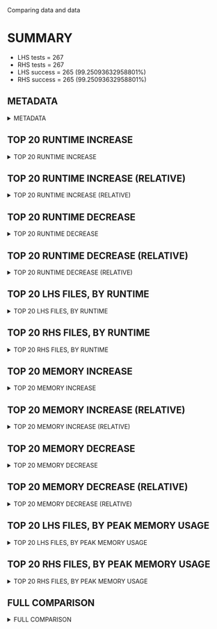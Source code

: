Comparing data and data


# SUMMARY
- LHS tests = 267
- RHS tests = 267
- LHS success = 265  (99.25093632958801%)
- RHS success = 265  (99.25093632958801%)


## METADATA

<details><summary>METADATA</summary>

# LHS
<pre>
Ramon benchmark for Z3
-
Job description: 
Job tag: smt-clausal-lookahead-60-qfufnia-sat
Z3 repo: https://github.com/Z3Prover/z3
Z3 commit: d3bf25ce856f3ea316b69e82dd762f907dbd8e4b
Z3 branch: master
Z3 options: "-T:60 -v:2 -st tactic.default_tactic="(then simplify propagate-values solve-eqs simplify smt)" smt.sls.enable=true smt.sls.parallel=false model_validate=true sls.arith_use_clausal_lookahead=true"
Z3 inputs: inputs/QF_UFNIA_SAT
Z3 commit message: throttle value smt -> sls

</pre>
# RHS
<pre>
Ramon benchmark for Z3
-
Job description: 
Job tag: smt-clausal-lookahead-60-qfufnia-sat
Z3 repo: https://github.com/Z3Prover/z3
Z3 commit: d3bf25ce856f3ea316b69e82dd762f907dbd8e4b
Z3 branch: master
Z3 options: "-T:60 -v:2 -st tactic.default_tactic="(then simplify propagate-values solve-eqs simplify smt)" smt.sls.enable=true smt.sls.parallel=false model_validate=true sls.arith_use_clausal_lookahead=true"
Z3 inputs: inputs/QF_UFNIA_SAT
Z3 commit message: throttle value smt -> sls

</pre>
</details>


## TOP 20 RUNTIME INCREASE

<details><summary>TOP 20 RUNTIME INCREASE</summary>

|FILE                                                                                        |TIME_L     |TIME_R     |DIFF(s)    |DIFF(%)|
|-------------|-------------:|-------------:|--------------:|------------:|
|00002.smt2                                                                                  |   0.018s  |   0.018s  |   0.000s  | 0.0%|
|00003.smt2                                                                                  |   0.015s  |   0.015s  |   0.000s  | 0.0%|
|00005.smt2                                                                                  |   0.017s  |   0.017s  |   0.000s  | 0.0%|
|00018.smt2                                                                                  |   0.048s  |   0.048s  |   0.000s  | 0.0%|
|00020.smt2                                                                                  |   0.023s  |   0.023s  |   0.000s  | 0.0%|
|00035.smt2                                                                                  |   0.035s  |   0.035s  |   0.000s  | 0.0%|
|00085.smt2                                                                                  |   0.033s  |   0.033s  |   0.000s  | 0.0%|
|00102.smt2                                                                                  |   0.028s  |   0.028s  |   0.000s  | 0.0%|
|00104.smt2                                                                                  |   0.026s  |   0.026s  |   0.000s  | 0.0%|
|00105.smt2                                                                                  |   0.027s  |   0.027s  |   0.000s  | 0.0%|
|00149.smt2                                                                                  |   0.025s  |   0.025s  |   0.000s  | 0.0%|
|00194.smt2                                                                                  |   0.022s  |   0.022s  |   0.000s  | 0.0%|
|00235.smt2                                                                                  |   0.035s  |   0.035s  |   0.000s  | 0.0%|
|00243.smt2                                                                                  |   0.031s  |   0.031s  |   0.000s  | 0.0%|
|00247.smt2                                                                                  |   0.028s  |   0.028s  |   0.000s  | 0.0%|
|00249.smt2                                                                                  |   0.033s  |   0.033s  |   0.000s  | 0.0%|
|00251.smt2                                                                                  |   0.018s  |   0.018s  |   0.000s  | 0.0%|
|00294.smt2                                                                                  |   0.028s  |   0.028s  |   0.000s  | 0.0%|
|00304.smt2                                                                                  |   0.031s  |   0.031s  |   0.000s  | 0.0%|
|00314.smt2                                                                                  |   0.030s  |   0.030s  |   0.000s  | 0.0%|
</details>


## TOP 20 RUNTIME INCREASE (RELATIVE)

<details><summary>TOP 20 RUNTIME INCREASE (RELATIVE)</summary>

|FILE                                                                                        |TIME_L     |TIME_R     |DIFF(s)    |DIFF(%)|
|-------------|-------------:|-------------:|--------------:|------------:|
|00002.smt2                                                                                  |   0.018s  |   0.018s  |   0.000s  | 0.0%|
|00003.smt2                                                                                  |   0.015s  |   0.015s  |   0.000s  | 0.0%|
|00005.smt2                                                                                  |   0.017s  |   0.017s  |   0.000s  | 0.0%|
|00018.smt2                                                                                  |   0.048s  |   0.048s  |   0.000s  | 0.0%|
|00020.smt2                                                                                  |   0.023s  |   0.023s  |   0.000s  | 0.0%|
|00035.smt2                                                                                  |   0.035s  |   0.035s  |   0.000s  | 0.0%|
|00085.smt2                                                                                  |   0.033s  |   0.033s  |   0.000s  | 0.0%|
|00102.smt2                                                                                  |   0.028s  |   0.028s  |   0.000s  | 0.0%|
|00104.smt2                                                                                  |   0.026s  |   0.026s  |   0.000s  | 0.0%|
|00105.smt2                                                                                  |   0.027s  |   0.027s  |   0.000s  | 0.0%|
|00149.smt2                                                                                  |   0.025s  |   0.025s  |   0.000s  | 0.0%|
|00194.smt2                                                                                  |   0.022s  |   0.022s  |   0.000s  | 0.0%|
|00235.smt2                                                                                  |   0.035s  |   0.035s  |   0.000s  | 0.0%|
|00243.smt2                                                                                  |   0.031s  |   0.031s  |   0.000s  | 0.0%|
|00247.smt2                                                                                  |   0.028s  |   0.028s  |   0.000s  | 0.0%|
|00249.smt2                                                                                  |   0.033s  |   0.033s  |   0.000s  | 0.0%|
|00251.smt2                                                                                  |   0.018s  |   0.018s  |   0.000s  | 0.0%|
|00294.smt2                                                                                  |   0.028s  |   0.028s  |   0.000s  | 0.0%|
|00304.smt2                                                                                  |   0.031s  |   0.031s  |   0.000s  | 0.0%|
|00314.smt2                                                                                  |   0.030s  |   0.030s  |   0.000s  | 0.0%|
</details>


## TOP 20 RUNTIME DECREASE

<details><summary>TOP 20 RUNTIME DECREASE</summary>

|FILE                                                                                        |TIME_L     |TIME_R     |DIFF(s)    |DIFF(%)|
|-------------|-------------:|-------------:|--------------:|------------:|
|00002.smt2                                                                                  |   0.018s  |   0.018s  |   0.000s  | 0.0%|
|00003.smt2                                                                                  |   0.015s  |   0.015s  |   0.000s  | 0.0%|
|00005.smt2                                                                                  |   0.017s  |   0.017s  |   0.000s  | 0.0%|
|00018.smt2                                                                                  |   0.048s  |   0.048s  |   0.000s  | 0.0%|
|00020.smt2                                                                                  |   0.023s  |   0.023s  |   0.000s  | 0.0%|
|00035.smt2                                                                                  |   0.035s  |   0.035s  |   0.000s  | 0.0%|
|00085.smt2                                                                                  |   0.033s  |   0.033s  |   0.000s  | 0.0%|
|00102.smt2                                                                                  |   0.028s  |   0.028s  |   0.000s  | 0.0%|
|00104.smt2                                                                                  |   0.026s  |   0.026s  |   0.000s  | 0.0%|
|00105.smt2                                                                                  |   0.027s  |   0.027s  |   0.000s  | 0.0%|
|00149.smt2                                                                                  |   0.025s  |   0.025s  |   0.000s  | 0.0%|
|00194.smt2                                                                                  |   0.022s  |   0.022s  |   0.000s  | 0.0%|
|00235.smt2                                                                                  |   0.035s  |   0.035s  |   0.000s  | 0.0%|
|00243.smt2                                                                                  |   0.031s  |   0.031s  |   0.000s  | 0.0%|
|00247.smt2                                                                                  |   0.028s  |   0.028s  |   0.000s  | 0.0%|
|00249.smt2                                                                                  |   0.033s  |   0.033s  |   0.000s  | 0.0%|
|00251.smt2                                                                                  |   0.018s  |   0.018s  |   0.000s  | 0.0%|
|00294.smt2                                                                                  |   0.028s  |   0.028s  |   0.000s  | 0.0%|
|00304.smt2                                                                                  |   0.031s  |   0.031s  |   0.000s  | 0.0%|
|00314.smt2                                                                                  |   0.030s  |   0.030s  |   0.000s  | 0.0%|
</details>


## TOP 20 RUNTIME DECREASE (RELATIVE)

<details><summary>TOP 20 RUNTIME DECREASE (RELATIVE)</summary>

|FILE                                                                                        |TIME_L     |TIME_R     |DIFF(s)    |DIFF(%)|
|-------------|-------------:|-------------:|--------------:|------------:|
|00002.smt2                                                                                  |   0.018s  |   0.018s  |   0.000s  | 0.0%|
|00003.smt2                                                                                  |   0.015s  |   0.015s  |   0.000s  | 0.0%|
|00005.smt2                                                                                  |   0.017s  |   0.017s  |   0.000s  | 0.0%|
|00018.smt2                                                                                  |   0.048s  |   0.048s  |   0.000s  | 0.0%|
|00020.smt2                                                                                  |   0.023s  |   0.023s  |   0.000s  | 0.0%|
|00035.smt2                                                                                  |   0.035s  |   0.035s  |   0.000s  | 0.0%|
|00085.smt2                                                                                  |   0.033s  |   0.033s  |   0.000s  | 0.0%|
|00102.smt2                                                                                  |   0.028s  |   0.028s  |   0.000s  | 0.0%|
|00104.smt2                                                                                  |   0.026s  |   0.026s  |   0.000s  | 0.0%|
|00105.smt2                                                                                  |   0.027s  |   0.027s  |   0.000s  | 0.0%|
|00149.smt2                                                                                  |   0.025s  |   0.025s  |   0.000s  | 0.0%|
|00194.smt2                                                                                  |   0.022s  |   0.022s  |   0.000s  | 0.0%|
|00235.smt2                                                                                  |   0.035s  |   0.035s  |   0.000s  | 0.0%|
|00243.smt2                                                                                  |   0.031s  |   0.031s  |   0.000s  | 0.0%|
|00247.smt2                                                                                  |   0.028s  |   0.028s  |   0.000s  | 0.0%|
|00249.smt2                                                                                  |   0.033s  |   0.033s  |   0.000s  | 0.0%|
|00251.smt2                                                                                  |   0.018s  |   0.018s  |   0.000s  | 0.0%|
|00294.smt2                                                                                  |   0.028s  |   0.028s  |   0.000s  | 0.0%|
|00304.smt2                                                                                  |   0.031s  |   0.031s  |   0.000s  | 0.0%|
|00314.smt2                                                                                  |   0.030s  |   0.030s  |   0.000s  | 0.0%|
</details>


## TOP 20 LHS FILES, BY RUNTIME

<details><summary>TOP 20 LHS FILES, BY RUNTIME</summary>

|FILE                                                                                       |TIME     |MEM        |
|------------|----------:|---------:|
|qf_Select_740_values_0.smt2                                                                |   0.394s |54.044MiB|
|int_check_bvsge_bvurem1_rtl.smt2                                                           |   0.312s |53.836MiB|
|qf_Select_741_values_0.smt2                                                                |   0.299s |54.084MiB|
|int_check_bvslt_bvashr1_ltr_inv_g.smt2                                                     |   0.258s |53.844MiB|
|int_check_bvsle_bvashr1_ltr_inv_g.smt2                                                     |   0.255s |53.668MiB|
|int_check_bvsge_bvlshr1_rtl.smt2                                                           |   0.217s |53.812MiB|
|qf_Select_746_values_0.smt2                                                                |   0.204s |54.008MiB|
|int_check_ne_bvudiv0_ltr_inv_g.smt2                                                        |   0.204s |53.688MiB|
|int_check_bvule_bvashr0_ltr_inv_g.smt2                                                     |   0.194s |54.0MiB|
|int_check_bvugt_bvshl0_rtl.smt2                                                            |   0.177s |54.044MiB|
|int_check_bvult_bvashr1_ltr_inv_g.smt2                                                     |   0.155s |53.78MiB|
|int_check_bvsle_bvudiv0_ltr_inv_g.smt2                                                     |   0.153s |53.784MiB|
|qf_muldivrem_876_values_0.smt2                                                             |   0.136s |53.624MiB|
|int_check_bvult_bvashr0_ltr_inv_g.smt2                                                     |   0.129s |53.56MiB|
|int_check_bvslt_bvlshr1_ltr_inv_g.smt2                                                     |   0.127s |53.948MiB|
|int_check_bvsgt_bvudiv1_rtl.smt2                                                           |   0.125s |53.784MiB|
|int_check_bvsge_bvashr1_ltr_inv_g.smt2                                                     |   0.118s |53.712MiB|
|int_check_bvsgt_bvashr0_ltr_inv_g.smt2                                                     |   0.117s |54.068MiB|
|int_check_bvslt_bvshl0_rtl.smt2                                                            |   0.105s |53.8MiB|
|int_check_bvsle_bvlshr0_rtl.smt2                                                           |   0.102s |53.572MiB|
</details>


## TOP 20 RHS FILES, BY RUNTIME

<details><summary>TOP 20 RHS FILES, BY RUNTIME</summary>

|FILE                                                                                       |TIME     |MEM        |
|------------|----------:|---------:|
|qf_Select_740_values_0.smt2                                                                |   0.394s |54.044MiB|
|int_check_bvsge_bvurem1_rtl.smt2                                                           |   0.312s |53.836MiB|
|qf_Select_741_values_0.smt2                                                                |   0.299s |54.084MiB|
|int_check_bvslt_bvashr1_ltr_inv_g.smt2                                                     |   0.258s |53.844MiB|
|int_check_bvsle_bvashr1_ltr_inv_g.smt2                                                     |   0.255s |53.668MiB|
|int_check_bvsge_bvlshr1_rtl.smt2                                                           |   0.217s |53.812MiB|
|qf_Select_746_values_0.smt2                                                                |   0.204s |54.008MiB|
|int_check_ne_bvudiv0_ltr_inv_g.smt2                                                        |   0.204s |53.688MiB|
|int_check_bvule_bvashr0_ltr_inv_g.smt2                                                     |   0.194s |54.0MiB|
|int_check_bvugt_bvshl0_rtl.smt2                                                            |   0.177s |54.044MiB|
|int_check_bvult_bvashr1_ltr_inv_g.smt2                                                     |   0.155s |53.78MiB|
|int_check_bvsle_bvudiv0_ltr_inv_g.smt2                                                     |   0.153s |53.784MiB|
|qf_muldivrem_876_values_0.smt2                                                             |   0.136s |53.624MiB|
|int_check_bvult_bvashr0_ltr_inv_g.smt2                                                     |   0.129s |53.56MiB|
|int_check_bvslt_bvlshr1_ltr_inv_g.smt2                                                     |   0.127s |53.948MiB|
|int_check_bvsgt_bvudiv1_rtl.smt2                                                           |   0.125s |53.784MiB|
|int_check_bvsge_bvashr1_ltr_inv_g.smt2                                                     |   0.118s |53.712MiB|
|int_check_bvsgt_bvashr0_ltr_inv_g.smt2                                                     |   0.117s |54.068MiB|
|int_check_bvslt_bvshl0_rtl.smt2                                                            |   0.105s |53.8MiB|
|int_check_bvsle_bvlshr0_rtl.smt2                                                           |   0.102s |53.572MiB|
</details>


## TOP 20 MEMORY INCREASE

<details><summary>TOP 20 MEMORY INCREASE</summary>

|FILE                                                                                        |MEM_L         |MEM_R         |DIFF            |DIFF(%)|
|-------------|-------------:|-------------:|--------------:|------------:|
|00002.smt2                                                                                  |52.552MiB|52.552MiB|0B| 0.0%|
|00003.smt2                                                                                  |52.352MiB|52.352MiB|0B| 0.0%|
|00005.smt2                                                                                  |52.412MiB|52.412MiB|0B| 0.0%|
|00018.smt2                                                                                  |54.24MiB|54.24MiB|0B| 0.0%|
|00020.smt2                                                                                  |52.436MiB|52.436MiB|0B| 0.0%|
|00035.smt2                                                                                  |52.516MiB|52.516MiB|0B| 0.0%|
|00085.smt2                                                                                  |52.42MiB|52.42MiB|0B| 0.0%|
|00102.smt2                                                                                  |52.488MiB|52.488MiB|0B| 0.0%|
|00104.smt2                                                                                  |52.792MiB|52.792MiB|0B| 0.0%|
|00105.smt2                                                                                  |52.684MiB|52.684MiB|0B| 0.0%|
|00149.smt2                                                                                  |52.44MiB|52.44MiB|0B| 0.0%|
|00194.smt2                                                                                  |52.56MiB|52.56MiB|0B| 0.0%|
|00235.smt2                                                                                  |52.436MiB|52.436MiB|0B| 0.0%|
|00243.smt2                                                                                  |52.42MiB|52.42MiB|0B| 0.0%|
|00247.smt2                                                                                  |52.304MiB|52.304MiB|0B| 0.0%|
|00249.smt2                                                                                  |52.56MiB|52.56MiB|0B| 0.0%|
|00251.smt2                                                                                  |52.364MiB|52.364MiB|0B| 0.0%|
|00294.smt2                                                                                  |52.46MiB|52.46MiB|0B| 0.0%|
|00304.smt2                                                                                  |54.796MiB|54.796MiB|0B| 0.0%|
|00314.smt2                                                                                  |53.612MiB|53.612MiB|0B| 0.0%|
</details>


## TOP 20 MEMORY INCREASE (RELATIVE)

<details><summary>TOP 20 MEMORY INCREASE (RELATIVE)</summary>

|FILE                                                                                        |MEM_L         |MEM_R         |DIFF            |DIFF(%)|
|-------------|-------------:|-------------:|--------------:|------------:|
|00002.smt2                                                                                  |52.552MiB|52.552MiB|0B| 0.0%|
|00003.smt2                                                                                  |52.352MiB|52.352MiB|0B| 0.0%|
|00005.smt2                                                                                  |52.412MiB|52.412MiB|0B| 0.0%|
|00018.smt2                                                                                  |54.24MiB|54.24MiB|0B| 0.0%|
|00020.smt2                                                                                  |52.436MiB|52.436MiB|0B| 0.0%|
|00035.smt2                                                                                  |52.516MiB|52.516MiB|0B| 0.0%|
|00085.smt2                                                                                  |52.42MiB|52.42MiB|0B| 0.0%|
|00102.smt2                                                                                  |52.488MiB|52.488MiB|0B| 0.0%|
|00104.smt2                                                                                  |52.792MiB|52.792MiB|0B| 0.0%|
|00105.smt2                                                                                  |52.684MiB|52.684MiB|0B| 0.0%|
|00149.smt2                                                                                  |52.44MiB|52.44MiB|0B| 0.0%|
|00194.smt2                                                                                  |52.56MiB|52.56MiB|0B| 0.0%|
|00235.smt2                                                                                  |52.436MiB|52.436MiB|0B| 0.0%|
|00243.smt2                                                                                  |52.42MiB|52.42MiB|0B| 0.0%|
|00247.smt2                                                                                  |52.304MiB|52.304MiB|0B| 0.0%|
|00249.smt2                                                                                  |52.56MiB|52.56MiB|0B| 0.0%|
|00251.smt2                                                                                  |52.364MiB|52.364MiB|0B| 0.0%|
|00294.smt2                                                                                  |52.46MiB|52.46MiB|0B| 0.0%|
|00304.smt2                                                                                  |54.796MiB|54.796MiB|0B| 0.0%|
|00314.smt2                                                                                  |53.612MiB|53.612MiB|0B| 0.0%|
</details>


## TOP 20 MEMORY DECREASE

<details><summary>TOP 20 MEMORY DECREASE</summary>

|FILE                                                                                        |MEM_L         |MEM_R         |DIFF            |DIFF(%)|
|-------------|-------------:|-------------:|--------------:|------------:|
|00002.smt2                                                                                  |52.552MiB|52.552MiB|0B| 0.0%|
|00003.smt2                                                                                  |52.352MiB|52.352MiB|0B| 0.0%|
|00005.smt2                                                                                  |52.412MiB|52.412MiB|0B| 0.0%|
|00018.smt2                                                                                  |54.24MiB|54.24MiB|0B| 0.0%|
|00020.smt2                                                                                  |52.436MiB|52.436MiB|0B| 0.0%|
|00035.smt2                                                                                  |52.516MiB|52.516MiB|0B| 0.0%|
|00085.smt2                                                                                  |52.42MiB|52.42MiB|0B| 0.0%|
|00102.smt2                                                                                  |52.488MiB|52.488MiB|0B| 0.0%|
|00104.smt2                                                                                  |52.792MiB|52.792MiB|0B| 0.0%|
|00105.smt2                                                                                  |52.684MiB|52.684MiB|0B| 0.0%|
|00149.smt2                                                                                  |52.44MiB|52.44MiB|0B| 0.0%|
|00194.smt2                                                                                  |52.56MiB|52.56MiB|0B| 0.0%|
|00235.smt2                                                                                  |52.436MiB|52.436MiB|0B| 0.0%|
|00243.smt2                                                                                  |52.42MiB|52.42MiB|0B| 0.0%|
|00247.smt2                                                                                  |52.304MiB|52.304MiB|0B| 0.0%|
|00249.smt2                                                                                  |52.56MiB|52.56MiB|0B| 0.0%|
|00251.smt2                                                                                  |52.364MiB|52.364MiB|0B| 0.0%|
|00294.smt2                                                                                  |52.46MiB|52.46MiB|0B| 0.0%|
|00304.smt2                                                                                  |54.796MiB|54.796MiB|0B| 0.0%|
|00314.smt2                                                                                  |53.612MiB|53.612MiB|0B| 0.0%|
</details>


## TOP 20 MEMORY DECREASE (RELATIVE)

<details><summary>TOP 20 MEMORY DECREASE (RELATIVE)</summary>

|FILE                                                                                        |MEM_L         |MEM_R         |DIFF            |DIFF(%)|
|-------------|-------------:|-------------:|--------------:|------------:|
|00002.smt2                                                                                  |52.552MiB|52.552MiB|0B| 0.0%|
|00003.smt2                                                                                  |52.352MiB|52.352MiB|0B| 0.0%|
|00005.smt2                                                                                  |52.412MiB|52.412MiB|0B| 0.0%|
|00018.smt2                                                                                  |54.24MiB|54.24MiB|0B| 0.0%|
|00020.smt2                                                                                  |52.436MiB|52.436MiB|0B| 0.0%|
|00035.smt2                                                                                  |52.516MiB|52.516MiB|0B| 0.0%|
|00085.smt2                                                                                  |52.42MiB|52.42MiB|0B| 0.0%|
|00102.smt2                                                                                  |52.488MiB|52.488MiB|0B| 0.0%|
|00104.smt2                                                                                  |52.792MiB|52.792MiB|0B| 0.0%|
|00105.smt2                                                                                  |52.684MiB|52.684MiB|0B| 0.0%|
|00149.smt2                                                                                  |52.44MiB|52.44MiB|0B| 0.0%|
|00194.smt2                                                                                  |52.56MiB|52.56MiB|0B| 0.0%|
|00235.smt2                                                                                  |52.436MiB|52.436MiB|0B| 0.0%|
|00243.smt2                                                                                  |52.42MiB|52.42MiB|0B| 0.0%|
|00247.smt2                                                                                  |52.304MiB|52.304MiB|0B| 0.0%|
|00249.smt2                                                                                  |52.56MiB|52.56MiB|0B| 0.0%|
|00251.smt2                                                                                  |52.364MiB|52.364MiB|0B| 0.0%|
|00294.smt2                                                                                  |52.46MiB|52.46MiB|0B| 0.0%|
|00304.smt2                                                                                  |54.796MiB|54.796MiB|0B| 0.0%|
|00314.smt2                                                                                  |53.612MiB|53.612MiB|0B| 0.0%|
</details>


## TOP 20 LHS FILES, BY PEAK MEMORY USAGE

<details><summary>TOP 20 LHS FILES, BY PEAK MEMORY USAGE</summary>

|FILE                                                                                       |TIME     |MEM        |
|------------|----------:|---------:|
|00793.smt2                                                                                 |   0.091s |58.344MiB|
|00379.smt2                                                                                 |   0.084s |55.04MiB|
|00304.smt2                                                                                 |   0.031s |54.796MiB|
|00018.smt2                                                                                 |   0.048s |54.24MiB|
|qf_Select_741_values_0.smt2                                                                |   0.299s |54.084MiB|
|int_check_bvsgt_bvashr0_ltr_inv_g.smt2                                                     |   0.117s |54.068MiB|
|qf_Select_740_values_0.smt2                                                                |   0.394s |54.044MiB|
|int_check_bvugt_bvshl0_rtl.smt2                                                            |   0.177s |54.044MiB|
|int_check_bvslt_bvmul_rtl.smt2                                                             |   0.086s |54.024MiB|
|qf_Select_746_values_0.smt2                                                                |   0.204s |54.008MiB|
|int_check_bvule_bvashr0_ltr_inv_g.smt2                                                     |   0.194s |54.0MiB|
|int_check_bvslt_bvlshr1_ltr_inv_g.smt2                                                     |   0.127s |53.948MiB|
|int_check_bvsgt_bvurem1_ltr_inv_g.smt2                                                     |   0.061s |53.908MiB|
|int_check_bvslt_bvashr1_ltr_inv_g.smt2                                                     |   0.258s |53.844MiB|
|int_check_bvsge_bvurem1_rtl.smt2                                                           |   0.312s |53.836MiB|
|int_check_bvsge_bvashr0_ltr_inv_g.smt2                                                     |   0.095s |53.828MiB|
|int_check_bvsge_bvlshr1_rtl.smt2                                                           |   0.217s |53.812MiB|
|int_check_bvslt_bvshl0_rtl.smt2                                                            |   0.105s |53.8MiB|
|int_check_bvsle_bvudiv0_ltr_inv_g.smt2                                                     |   0.153s |53.784MiB|
|int_check_bvsgt_bvudiv1_rtl.smt2                                                           |   0.125s |53.784MiB|
</details>


## TOP 20 RHS FILES, BY PEAK MEMORY USAGE

<details><summary>TOP 20 RHS FILES, BY PEAK MEMORY USAGE</summary>

|FILE                                                                                       |TIME     |MEM        |
|------------|----------:|---------:|
|00793.smt2                                                                                 |   0.091s |58.344MiB|
|00379.smt2                                                                                 |   0.084s |55.04MiB|
|00304.smt2                                                                                 |   0.031s |54.796MiB|
|00018.smt2                                                                                 |   0.048s |54.24MiB|
|qf_Select_741_values_0.smt2                                                                |   0.299s |54.084MiB|
|int_check_bvsgt_bvashr0_ltr_inv_g.smt2                                                     |   0.117s |54.068MiB|
|qf_Select_740_values_0.smt2                                                                |   0.394s |54.044MiB|
|int_check_bvugt_bvshl0_rtl.smt2                                                            |   0.177s |54.044MiB|
|int_check_bvslt_bvmul_rtl.smt2                                                             |   0.086s |54.024MiB|
|qf_Select_746_values_0.smt2                                                                |   0.204s |54.008MiB|
|int_check_bvule_bvashr0_ltr_inv_g.smt2                                                     |   0.194s |54.0MiB|
|int_check_bvslt_bvlshr1_ltr_inv_g.smt2                                                     |   0.127s |53.948MiB|
|int_check_bvsgt_bvurem1_ltr_inv_g.smt2                                                     |   0.061s |53.908MiB|
|int_check_bvslt_bvashr1_ltr_inv_g.smt2                                                     |   0.258s |53.844MiB|
|int_check_bvsge_bvurem1_rtl.smt2                                                           |   0.312s |53.836MiB|
|int_check_bvsge_bvashr0_ltr_inv_g.smt2                                                     |   0.095s |53.828MiB|
|int_check_bvsge_bvlshr1_rtl.smt2                                                           |   0.217s |53.812MiB|
|int_check_bvslt_bvshl0_rtl.smt2                                                            |   0.105s |53.8MiB|
|int_check_bvsle_bvudiv0_ltr_inv_g.smt2                                                     |   0.153s |53.784MiB|
|int_check_bvsgt_bvudiv1_rtl.smt2                                                           |   0.125s |53.784MiB|
</details>


## FULL COMPARISON

<details><summary>FULL COMPARISON</summary>

|FILE                                                                                        |TIME_L     |TIME_R     |DIFF(s)    |DIFF(%)|
|-------------|-------------:|-------------:|--------------:|------------:|
|00002.smt2                                                                                  |   0.018s  |   0.018s  |   0.000s  | 0.0%|
|00003.smt2                                                                                  |   0.015s  |   0.015s  |   0.000s  | 0.0%|
|00005.smt2                                                                                  |   0.017s  |   0.017s  |   0.000s  | 0.0%|
|00018.smt2                                                                                  |   0.048s  |   0.048s  |   0.000s  | 0.0%|
|00020.smt2                                                                                  |   0.023s  |   0.023s  |   0.000s  | 0.0%|
|00035.smt2                                                                                  |   0.035s  |   0.035s  |   0.000s  | 0.0%|
|00085.smt2                                                                                  |   0.033s  |   0.033s  |   0.000s  | 0.0%|
|00102.smt2                                                                                  |   0.028s  |   0.028s  |   0.000s  | 0.0%|
|00104.smt2                                                                                  |   0.026s  |   0.026s  |   0.000s  | 0.0%|
|00105.smt2                                                                                  |   0.027s  |   0.027s  |   0.000s  | 0.0%|
|00149.smt2                                                                                  |   0.025s  |   0.025s  |   0.000s  | 0.0%|
|00194.smt2                                                                                  |   0.022s  |   0.022s  |   0.000s  | 0.0%|
|00235.smt2                                                                                  |   0.035s  |   0.035s  |   0.000s  | 0.0%|
|00243.smt2                                                                                  |   0.031s  |   0.031s  |   0.000s  | 0.0%|
|00247.smt2                                                                                  |   0.028s  |   0.028s  |   0.000s  | 0.0%|
|00249.smt2                                                                                  |   0.033s  |   0.033s  |   0.000s  | 0.0%|
|00251.smt2                                                                                  |   0.018s  |   0.018s  |   0.000s  | 0.0%|
|00294.smt2                                                                                  |   0.028s  |   0.028s  |   0.000s  | 0.0%|
|00304.smt2                                                                                  |   0.031s  |   0.031s  |   0.000s  | 0.0%|
|00314.smt2                                                                                  |   0.030s  |   0.030s  |   0.000s  | 0.0%|
|00324.smt2                                                                                  |   0.029s  |   0.029s  |   0.000s  | 0.0%|
|00402.smt2                                                                                  |   0.029s  |   0.029s  |   0.000s  | 0.0%|
|00413.smt2                                                                                  |   0.029s  |   0.029s  |   0.000s  | 0.0%|
|00415.smt2                                                                                  |   0.030s  |   0.030s  |   0.000s  | 0.0%|
|00428.smt2                                                                                  |   0.028s  |   0.028s  |   0.000s  | 0.0%|
|00793.smt2                                                                                  |   0.091s  |   0.091s  |   0.000s  | 0.0%|
|00967.smt2                                                                                  |   0.025s  |   0.025s  |   0.000s  | 0.0%|
|01052.smt2                                                                                  |   0.029s  |   0.029s  |   0.000s  | 0.0%|
|int_check_bvsge_bvadd_ltr_inv_r.smt2                                                        |   0.065s  |   0.065s  |   0.000s  | 0.0%|
|int_check_bvsge_bvand_ltr_inv_g.smt2                                                        |   0.031s  |   0.031s  |   0.000s  | 0.0%|
|int_check_bvsge_bvand_rtl.smt2                                                              |   0.035s  |   0.035s  |   0.000s  | 0.0%|
|int_check_bvsge_bvashr0_ltr_inv_g.smt2                                                      |   0.095s  |   0.095s  |   0.000s  | 0.0%|
|int_check_bvsge_bvashr0_rtl.smt2                                                            |   0.035s  |   0.035s  |   0.000s  | 0.0%|
|int_check_bvsge_bvashr1_ltr_inv_g.smt2                                                      |   0.118s  |   0.118s  |   0.000s  | 0.0%|
|int_check_bvsge_bvlshr0_ltr_inv_r.smt2                                                      |   0.055s  |   0.055s  |   0.000s  | 0.0%|
|int_check_bvsge_bvlshr1_rtl.smt2                                                            |   0.217s  |   0.217s  |   0.000s  | 0.0%|
|int_check_bvsge_bvmul_rtl.smt2                                                              |   0.021s  |   0.021s  |   0.000s  | 0.0%|
|int_check_bvsge_bvnot_ltr_inv_g.smt2                                                        |   0.027s  |   0.027s  |   0.000s  | 0.0%|
|int_check_bvsge_bvor_ltr_inv_g.smt2                                                         |   0.026s  |   0.026s  |   0.000s  | 0.0%|
|int_check_bvsge_bvor_rtl.smt2                                                               |   0.032s  |   0.032s  |   0.000s  | 0.0%|
|int_check_bvsge_bvshl0_rtl.smt2                                                             |   0.032s  |   0.032s  |   0.000s  | 0.0%|
|int_check_bvsge_bvudiv0_rtl.smt2                                                            |   0.061s  |   0.061s  |   0.000s  | 0.0%|
|int_check_bvsge_bvurem0_ltr_inv_g.smt2                                                      |   0.086s  |   0.086s  |   0.000s  | 0.0%|
|int_check_bvsge_bvurem0_rtl.smt2                                                            |   0.074s  |   0.074s  |   0.000s  | 0.0%|
|int_check_bvsge_bvurem1_rtl.smt2                                                            |   0.312s  |   0.312s  |   0.000s  | 0.0%|
|int_check_bvsgt_bvadd_ltr_inv_g.smt2                                                        |   0.026s  |   0.026s  |   0.000s  | 0.0%|
|int_check_bvsgt_bvadd_ltr_inv_r.smt2                                                        |   0.024s  |   0.024s  |   0.000s  | 0.0%|
|int_check_bvsgt_bvand_ltr_inv_g.smt2                                                        |   0.037s  |   0.037s  |   0.000s  | 0.0%|
|int_check_bvsgt_bvand_rtl.smt2                                                              |   0.022s  |   0.022s  |   0.000s  | 0.0%|
|int_check_bvsgt_bvashr0_ltr_inv_g.smt2                                                      |   0.117s  |   0.117s  |   0.000s  | 0.0%|
|int_check_bvsgt_bvashr1_rtl.smt2                                                            |   0.031s  |   0.031s  |   0.000s  | 0.0%|
|int_check_bvsgt_bvlshr0_ltr_inv_r.smt2                                                      |   0.037s  |   0.037s  |   0.000s  | 0.0%|
|int_check_bvsgt_bvmul_rtl.smt2                                                              |   0.031s  |   0.031s  |   0.000s  | 0.0%|
|int_check_bvsgt_bvneg_ltr_inv_g.smt2                                                        |   0.022s  |   0.022s  |   0.000s  | 0.0%|
|int_check_bvsgt_bvneg_rtl.smt2                                                              |   0.019s  |   0.019s  |   0.000s  | 0.0%|
|int_check_bvsgt_bvnot_ltr_inv_g.smt2                                                        |   0.032s  |   0.032s  |   0.000s  | 0.0%|
|int_check_bvsgt_bvnot_rtl.smt2                                                              |   0.028s  |   0.028s  |   0.000s  | 0.0%|
|int_check_bvsgt_bvor_ltr_inv_g.smt2                                                         |   0.029s  |   0.029s  |   0.000s  | 0.0%|
|int_check_bvsgt_bvor_rtl.smt2                                                               |   0.031s  |   0.031s  |   0.000s  | 0.0%|
|int_check_bvsgt_bvudiv0_rtl.smt2                                                            |   0.039s  |   0.039s  |   0.000s  | 0.0%|
|int_check_bvsgt_bvudiv1_rtl.smt2                                                            |   0.125s  |   0.125s  |   0.000s  | 0.0%|
|int_check_bvsgt_bvurem0_ltr_inv_g.smt2                                                      |   0.033s  |   0.033s  |   0.000s  | 0.0%|
|int_check_bvsgt_bvurem1_ltr_inv_g.smt2                                                      |   0.061s  |   0.061s  |   0.000s  | 0.0%|
|int_check_bvsle_bvadd_ltr_inv_r.smt2                                                        |   0.028s  |   0.028s  |   0.000s  | 0.0%|
|int_check_bvsle_bvand_ltr_inv_g.smt2                                                        |   0.021s  |   0.021s  |   0.000s  | 0.0%|
|int_check_bvsle_bvand_rtl.smt2                                                              |   0.029s  |   0.029s  |   0.000s  | 0.0%|
|int_check_bvsle_bvashr1_ltr_inv_g.smt2                                                      |   0.255s  |   0.255s  |   0.000s  | 0.0%|
|int_check_bvsle_bvlshr0_rtl.smt2                                                            |   0.102s  |   0.102s  |   0.000s  | 0.0%|
|int_check_bvsle_bvlshr1_ltr_inv_g.smt2                                                      |   0.057s  |   0.057s  |   0.000s  | 0.0%|
|int_check_bvsle_bvlshr1_rtl.smt2                                                            |   0.070s  |   0.070s  |   0.000s  | 0.0%|
|int_check_bvsle_bvneg_ltr_inv_g.smt2                                                        |   0.037s  |   0.037s  |   0.000s  | 0.0%|
|int_check_bvsle_bvnot_ltr_inv_g.smt2                                                        |   0.028s  |   0.028s  |   0.000s  | 0.0%|
|int_check_bvsle_bvor_ltr_inv_g.smt2                                                         |   0.029s  |   0.029s  |   0.000s  | 0.0%|
|int_check_bvsle_bvor_rtl.smt2                                                               |   0.028s  |   0.028s  |   0.000s  | 0.0%|
|int_check_bvsle_bvshl0_rtl.smt2                                                             |   0.033s  |   0.033s  |   0.000s  | 0.0%|
|int_check_bvsle_bvshl1_rtl.smt2                                                             |   0.030s  |   0.030s  |   0.000s  | 0.0%|
|int_check_bvsle_bvudiv0_ltr_inv_g.smt2                                                      |   0.153s  |   0.153s  |   0.000s  | 0.0%|
|int_check_bvsle_bvudiv1_rtl.smt2                                                            |   0.046s  |   0.046s  |   0.000s  | 0.0%|
|int_check_bvsle_bvurem0_ltr_inv_g.smt2                                                      |   0.028s  |   0.028s  |   0.000s  | 0.0%|
|int_check_bvsle_bvurem0_rtl.smt2                                                            |   0.024s  |   0.024s  |   0.000s  | 0.0%|
|int_check_bvsle_bvurem1_ltr_inv_r.smt2                                                      |   0.062s  |   0.062s  |   0.000s  | 0.0%|
|int_check_bvsle_bvurem1_rtl.smt2                                                            |   0.050s  |   0.050s  |   0.000s  | 0.0%|
|int_check_bvslt_bvadd_ltr_inv_g.smt2                                                        |   0.060s  |   0.060s  |   0.000s  | 0.0%|
|int_check_bvslt_bvadd_ltr_inv_r.smt2                                                        |   0.032s  |   0.032s  |   0.000s  | 0.0%|
|int_check_bvslt_bvadd_rtl.smt2                                                              |   0.024s  |   0.024s  |   0.000s  | 0.0%|
|int_check_bvslt_bvand_ltr_inv_g.smt2                                                        |   0.063s  |   0.063s  |   0.000s  | 0.0%|
|int_check_bvslt_bvand_rtl.smt2                                                              |   0.031s  |   0.031s  |   0.000s  | 0.0%|
|int_check_bvslt_bvashr1_ltr_inv_g.smt2                                                      |   0.258s  |   0.258s  |   0.000s  | 0.0%|
|int_check_bvslt_bvlshr1_ltr_inv_g.smt2                                                      |   0.127s  |   0.127s  |   0.000s  | 0.0%|
|int_check_bvslt_bvlshr1_rtl.smt2                                                            |   0.074s  |   0.074s  |   0.000s  | 0.0%|
|int_check_bvslt_bvmul_rtl.smt2                                                              |   0.086s  |   0.086s  |   0.000s  | 0.0%|
|int_check_bvslt_bvneg_ltr_inv_g.smt2                                                        |   0.036s  |   0.036s  |   0.000s  | 0.0%|
|int_check_bvslt_bvneg_rtl.smt2                                                              |   0.039s  |   0.039s  |   0.000s  | 0.0%|
|int_check_bvslt_bvnot_ltr_inv_g.smt2                                                        |   0.029s  |   0.029s  |   0.000s  | 0.0%|
|int_check_bvslt_bvnot_rtl.smt2                                                              |   0.024s  |   0.024s  |   0.000s  | 0.0%|
|int_check_bvslt_bvor_ltr_inv_g.smt2                                                         |   0.026s  |   0.026s  |   0.000s  | 0.0%|
|int_check_bvslt_bvor_rtl.smt2                                                               |   0.025s  |   0.025s  |   0.000s  | 0.0%|
|int_check_bvslt_bvshl0_rtl.smt2                                                             |   0.105s  |   0.105s  |   0.000s  | 0.0%|
|int_check_bvslt_bvshl1_rtl.smt2                                                             |   0.037s  |   0.037s  |   0.000s  | 0.0%|
|int_check_bvslt_bvudiv0_rtl.smt2                                                            |   0.023s  |   0.023s  |   0.000s  | 0.0%|
|int_check_bvslt_bvudiv1_rtl.smt2                                                            |   0.027s  |   0.027s  |   0.000s  | 0.0%|
|int_check_bvslt_bvurem0_ltr_inv_r.smt2                                                      |   0.057s  |   0.057s  |   0.000s  | 0.0%|
|int_check_bvslt_bvurem0_rtl.smt2                                                            |   0.037s  |   0.037s  |   0.000s  | 0.0%|
|int_check_bvslt_bvurem1_ltr_inv_g.smt2                                                      |   0.046s  |   0.046s  |   0.000s  | 0.0%|
|int_check_bvslt_bvurem1_rtl.smt2                                                            |   0.050s  |   0.050s  |   0.000s  | 0.0%|
|int_check_bvuge_bvand_ltr_inv_g.smt2                                                        |   0.025s  |   0.025s  |   0.000s  | 0.0%|
|int_check_bvuge_bvand_rtl.smt2                                                              |   0.027s  |   0.027s  |   0.000s  | 0.0%|
|int_check_bvuge_bvashr0_ltr_inv_g.smt2                                                      |   0.057s  |   0.057s  |   0.000s  | 0.0%|
|int_check_bvuge_bvlshr0_ltr_inv_g.smt2                                                      |   0.033s  |   0.033s  |   0.000s  | 0.0%|
|int_check_bvuge_bvlshr0_rtl.smt2                                                            |   0.100s  |   0.100s  |   0.000s  | 0.0%|
|int_check_bvuge_bvlshr1_rtl.smt2                                                            |   0.085s  |   0.085s  |   0.000s  | 0.0%|
|int_check_bvuge_bvmul_rtl.smt2                                                              |   0.024s  |   0.024s  |   0.000s  | 0.0%|
|int_check_bvuge_bvor_ltr_inv_g.smt2                                                         |   0.026s  |   0.026s  |   0.000s  | 0.0%|
|int_check_bvuge_bvudiv0_rtl.smt2                                                            |   0.051s  |   0.051s  |   0.000s  | 0.0%|
|int_check_bvuge_bvurem1_ltr_inv_g.smt2                                                      |   0.029s  |   0.029s  |   0.000s  | 0.0%|
|int_check_bvuge_bvurem1_rtl.smt2                                                            |   0.031s  |   0.031s  |   0.000s  | 0.0%|
|int_check_bvugt_bvand_ltr_inv_g.smt2                                                        |   0.025s  |   0.025s  |   0.000s  | 0.0%|
|int_check_bvugt_bvand_rtl.smt2                                                              |   0.032s  |   0.032s  |   0.000s  | 0.0%|
|int_check_bvugt_bvlshr0_rtl.smt2                                                            |   0.026s  |   0.026s  |   0.000s  | 0.0%|
|int_check_bvugt_bvlshr1_rtl.smt2                                                            |   0.044s  |   0.044s  |   0.000s  | 0.0%|
|int_check_bvugt_bvmul_rtl.smt2                                                              |   0.032s  |   0.032s  |   0.000s  | 0.0%|
|int_check_bvugt_bvor_ltr_inv_g.smt2                                                         |   0.027s  |   0.027s  |   0.000s  | 0.0%|
|int_check_bvugt_bvor_rtl.smt2                                                               |   0.025s  |   0.025s  |   0.000s  | 0.0%|
|int_check_bvugt_bvshl0_rtl.smt2                                                             |   0.177s  |   0.177s  |   0.000s  | 0.0%|
|int_check_bvule_bvand_ltr_inv_g.smt2                                                        |   0.026s  |   0.026s  |   0.000s  | 0.0%|
|int_check_bvule_bvashr0_ltr_inv_g.smt2                                                      |   0.194s  |   0.194s  |   0.000s  | 0.0%|
|int_check_bvule_bvashr1_ltr_inv_g.smt2                                                      |   0.034s  |   0.034s  |   0.000s  | 0.0%|
|int_check_bvule_bvashr1_rtl.smt2                                                            |   0.097s  |   0.097s  |   0.000s  | 0.0%|
|int_check_bvule_bvlshr0_ltr_inv_g.smt2                                                      |   0.023s  |   0.023s  |   0.000s  | 0.0%|
|int_check_bvule_bvlshr1_ltr_inv_g.smt2                                                      |   0.026s  |   0.026s  |   0.000s  | 0.0%|
|int_check_bvule_bvor_ltr_inv_g.smt2                                                         |   0.036s  |   0.036s  |   0.000s  | 0.0%|
|int_check_bvule_bvor_rtl.smt2                                                               |   0.053s  |   0.053s  |   0.000s  | 0.0%|
|int_check_bvule_bvshl1_ltr_inv_g.smt2                                                       |   0.056s  |   0.056s  |   0.000s  | 0.0%|
|int_check_bvule_bvudiv0_ltr_inv_g.smt2                                                      |   0.026s  |   0.026s  |   0.000s  | 0.0%|
|int_check_bvule_bvudiv0_rtl.smt2                                                            |   0.028s  |   0.028s  |   0.000s  | 0.0%|
|int_check_bvule_bvudiv1_rtl.smt2                                                            |   0.023s  |   0.023s  |   0.000s  | 0.0%|
|int_check_bvult_bvand_ltr_inv_g.smt2                                                        |   0.026s  |   0.026s  |   0.000s  | 0.0%|
|int_check_bvult_bvand_rtl.smt2                                                              |   0.026s  |   0.026s  |   0.000s  | 0.0%|
|int_check_bvult_bvashr0_ltr_inv_g.smt2                                                      |   0.129s  |   0.129s  |   0.000s  | 0.0%|
|int_check_bvult_bvashr1_ltr_inv_g.smt2                                                      |   0.155s  |   0.155s  |   0.000s  | 0.0%|
|int_check_bvult_bvlshr0_ltr_inv_g.smt2                                                      |   0.062s  |   0.062s  |   0.000s  | 0.0%|
|int_check_bvult_bvlshr1_ltr_inv_g.smt2                                                      |   0.051s  |   0.051s  |   0.000s  | 0.0%|
|int_check_bvult_bvor_ltr_inv_g.smt2                                                         |   0.050s  |   0.050s  |   0.000s  | 0.0%|
|int_check_bvult_bvor_rtl.smt2                                                               |   0.025s  |   0.025s  |   0.000s  | 0.0%|
|int_check_bvult_bvshl1_ltr_inv_g.smt2                                                       |   0.058s  |   0.058s  |   0.000s  | 0.0%|
|int_check_bvult_bvudiv1_ltr_inv_g.smt2                                                      |   0.029s  |   0.029s  |   0.000s  | 0.0%|
|int_check_bvult_bvudiv1_rtl.smt2                                                            |   0.027s  |   0.027s  |   0.000s  | 0.0%|
|int_check_eq_bvand_rtl.smt2                                                                 |   0.024s  |   0.024s  |   0.000s  | 0.0%|
|int_check_eq_bvmul_rtl.smt2                                                                 |   0.026s  |   0.026s  |   0.000s  | 0.0%|
|int_check_eq_bvor_rtl.smt2                                                                  |   0.032s  |   0.032s  |   0.000s  | 0.0%|
|int_check_eq_bvshl0_rtl.smt2                                                                |   0.089s  |   0.089s  |   0.000s  | 0.0%|
|int_check_eq_bvurem1_ltr_inv_g.smt2                                                         |   0.027s  |   0.027s  |   0.000s  | 0.0%|
|int_check_eq_bvurem1_rtl.smt2                                                               |   0.036s  |   0.036s  |   0.000s  | 0.0%|
|int_check_ne_bvadd_ltr_inv_g.smt2                                                           |   0.031s  |   0.031s  |   0.000s  | 0.0%|
|int_check_ne_bvadd_ltr_inv_r.smt2                                                           |   0.028s  |   0.028s  |   0.000s  | 0.0%|
|int_check_ne_bvand_ltr_inv_g.smt2                                                           |   0.022s  |   0.022s  |   0.000s  | 0.0%|
|int_check_ne_bvand_rtl.smt2                                                                 |   0.024s  |   0.024s  |   0.000s  | 0.0%|
|int_check_ne_bvashr1_ltr_inv_r.smt2                                                         |   0.029s  |   0.029s  |   0.000s  | 0.0%|
|int_check_ne_bvashr1_rtl.smt2                                                               |   0.033s  |   0.033s  |   0.000s  | 0.0%|
|int_check_ne_bvlshr0_ltr_inv_g.smt2                                                         |   0.079s  |   0.079s  |   0.000s  | 0.0%|
|int_check_ne_bvlshr0_rtl.smt2                                                               |   0.042s  |   0.042s  |   0.000s  | 0.0%|
|int_check_ne_bvlshr1_ltr_inv_g.smt2                                                         |   0.017s  |   0.017s  |   0.000s  | 0.0%|
|int_check_ne_bvlshr1_rtl.smt2                                                               |   0.048s  |   0.048s  |   0.000s  | 0.0%|
|int_check_ne_bvneg_ltr_inv_g.smt2                                                           |   0.019s  |   0.019s  |   0.000s  | 0.0%|
|int_check_ne_bvnot_ltr_inv_g.smt2                                                           |   0.029s  |   0.029s  |   0.000s  | 0.0%|
|int_check_ne_bvor_ltr_inv_g.smt2                                                            |   0.024s  |   0.024s  |   0.000s  | 0.0%|
|int_check_ne_bvor_rtl.smt2                                                                  |   0.028s  |   0.028s  |   0.000s  | 0.0%|
|int_check_ne_bvshl0_rtl.smt2                                                                |   0.036s  |   0.036s  |   0.000s  | 0.0%|
|int_check_ne_bvshl1_ltr_inv_g.smt2                                                          |   0.025s  |   0.025s  |   0.000s  | 0.0%|
|int_check_ne_bvudiv0_ltr_inv_g.smt2                                                         |   0.204s  |   0.204s  |   0.000s  | 0.0%|
|int_check_ne_bvurem0_ltr_inv_g.smt2                                                         |   0.062s  |   0.062s  |   0.000s  | 0.0%|
|n0-00001.smt2                                                                               |   0.028s  |   0.028s  |   0.000s  | 0.0%|
|qf_AddSub_1040_values_0.smt2                                                                |   0.030s  |   0.030s  |   0.000s  | 0.0%|
|qf_AddSub_1043_values_0.smt2                                                                |   0.032s  |   0.032s  |   0.000s  | 0.0%|
|qf_AddSub_1202_values_0.smt2                                                                |   0.056s  |   0.056s  |   0.000s  | 0.0%|
|qf_AddSub_1295_values_0.smt2                                                                |   0.031s  |   0.031s  |   0.000s  | 0.0%|
|qf_AddSub_1560_values_0.smt2                                                                |   0.030s  |   0.030s  |   0.000s  | 0.0%|
|qf_AddSub_1564_values_0.smt2                                                                |   0.018s  |   0.018s  |   0.000s  | 0.0%|
|qf_AddSub_1599_values_0.smt2                                                                |   0.030s  |   0.030s  |   0.000s  | 0.0%|
|qf_AddSub_1604_values_0.smt2                                                                |   0.035s  |   0.035s  |   0.000s  | 0.0%|
|qf_AddSub_1624_values_0.smt2                                                                |   0.029s  |   0.029s  |   0.000s  | 0.0%|
|qf_AndOrXor_1012_values_0.smt2                                                              |   0.029s  |   0.029s  |   0.000s  | 0.0%|
|qf_AndOrXor_1230_values_0.smt2                                                              |   0.023s  |   0.023s  |   0.000s  | 0.0%|
|qf_AndOrXor_1241_values_0.smt2                                                              |   0.024s  |   0.024s  |   0.000s  | 0.0%|
|qf_AndOrXor_1247_values_0.smt2                                                              |   0.029s  |   0.029s  |   0.000s  | 0.0%|
|qf_AndOrXor_1253_values_0.smt2                                                              |   0.020s  |   0.020s  |   0.000s  | 0.0%|
|qf_AndOrXor_1280_values_0.smt2                                                              |   0.026s  |   0.026s  |   0.000s  | 0.0%|
|qf_AndOrXor_1288_values_0.smt2                                                              |   0.030s  |   0.030s  |   0.000s  | 0.0%|
|qf_AndOrXor_1294_values_0.smt2                                                              |   0.027s  |   0.027s  |   0.000s  | 0.0%|
|qf_AndOrXor_135_values_0.smt2                                                               |   0.019s  |   0.019s  |   0.000s  | 0.0%|
|qf_AndOrXor_144_values_0.smt2                                                               |   0.019s  |   0.019s  |   0.000s  | 0.0%|
|qf_AndOrXor_151_values_0.smt2                                                               |   0.025s  |   0.025s  |   0.000s  | 0.0%|
|qf_AndOrXor_1733_values_0.smt2                                                              |   0.018s  |   0.018s  |   0.000s  | 0.0%|
|qf_AndOrXor_1795_values_0.smt2                                                              |   0.025s  |   0.025s  |   0.000s  | 0.0%|
|qf_AndOrXor_1864_values_0.smt2                                                              |   0.026s  |   0.026s  |   0.000s  | 0.0%|
|qf_AndOrXor_1979_values_0.smt2                                                              |   0.026s  |   0.026s  |   0.000s  | 0.0%|
|qf_AndOrXor_2008_values_0.smt2                                                              |   0.031s  |   0.031s  |   0.000s  | 0.0%|
|qf_AndOrXor_2052_values_0.smt2                                                              |   0.030s  |   0.030s  |   0.000s  | 0.0%|
|qf_AndOrXor_2063_values_0.smt2                                                              |   0.018s  |   0.018s  |   0.000s  | 0.0%|
|qf_AndOrXor_2113_values_0.smt2                                                              |   0.024s  |   0.024s  |   0.000s  | 0.0%|
|qf_AndOrXor_2118_values_0.smt2                                                              |   0.024s  |   0.024s  |   0.000s  | 0.0%|
|qf_AndOrXor_2123_values_0.smt2                                                              |   0.027s  |   0.027s  |   0.000s  | 0.0%|
|qf_AndOrXor_2160_values_0.smt2                                                              |   0.038s  |   0.038s  |   0.000s  | 0.0%|
|qf_AndOrXor_2188_values_0.smt2                                                              |   0.025s  |   0.025s  |   0.000s  | 0.0%|
|qf_AndOrXor_2231_values_0.smt2                                                              |   0.026s  |   0.026s  |   0.000s  | 0.0%|
|qf_AndOrXor_2243_values_0.smt2                                                              |   0.030s  |   0.030s  |   0.000s  | 0.0%|
|qf_AndOrXor_2247_values_0.smt2                                                              |   0.025s  |   0.025s  |   0.000s  | 0.0%|
|qf_AndOrXor_2263_values_0.smt2                                                              |   0.017s  |   0.017s  |   0.000s  | 0.0%|
|qf_AndOrXor_2264_values_0.smt2                                                              |   0.056s  |   0.056s  |   0.000s  | 0.0%|
|qf_AndOrXor_2265_values_0.smt2                                                              |   0.033s  |   0.033s  |   0.000s  | 0.0%|
|qf_AndOrXor_2284_values_0.smt2                                                              |   0.033s  |   0.033s  |   0.000s  | 0.0%|
|qf_AndOrXor_2285_values_0.smt2                                                              |   0.016s  |   0.016s  |   0.000s  | 0.0%|
|qf_AndOrXor_2297_values_0.smt2                                                              |   0.027s  |   0.027s  |   0.000s  | 0.0%|
|qf_AndOrXor_2367_values_0.smt2                                                              |   0.028s  |   0.028s  |   0.000s  | 0.0%|
|qf_AndOrXor_2416_values_0.smt2                                                              |   0.052s  |   0.052s  |   0.000s  | 0.0%|
|qf_AndOrXor_2417_values_0.smt2                                                              |   0.015s  |   0.015s  |   0.000s  | 0.0%|
|qf_AndOrXor_2429_values_0.smt2                                                              |   0.054s  |   0.054s  |   0.000s  | 0.0%|
|qf_AndOrXor_2430_values_0.smt2                                                              |   0.022s  |   0.022s  |   0.000s  | 0.0%|
|qf_AndOrXor_2475_values_0.smt2                                                              |   0.028s  |   0.028s  |   0.000s  | 0.0%|
|qf_AndOrXor_2486_values_0.smt2                                                              |   0.024s  |   0.024s  |   0.000s  | 0.0%|
|qf_AndOrXor_2515_values_0.smt2                                                              |   0.031s  |   0.031s  |   0.000s  | 0.0%|
|qf_AndOrXor_2581_values_0.smt2                                                              |   0.031s  |   0.031s  |   0.000s  | 0.0%|
|qf_AndOrXor_2587_values_0.smt2                                                              |   0.053s  |   0.053s  |   0.000s  | 0.0%|
|qf_AndOrXor_2595_values_0.smt2                                                              |   0.028s  |   0.028s  |   0.000s  | 0.0%|
|qf_AndOrXor_2607_values_0.smt2                                                              |   0.025s  |   0.025s  |   0.000s  | 0.0%|
|qf_AndOrXor_2617_values_0.smt2                                                              |   0.035s  |   0.035s  |   0.000s  | 0.0%|
|qf_AndOrXor_2627_values_0.smt2                                                              |   0.026s  |   0.026s  |   0.000s  | 0.0%|
|qf_AndOrXor_2647_values_0.smt2                                                              |   0.028s  |   0.028s  |   0.000s  | 0.0%|
|qf_AndOrXor_2658_values_0.smt2                                                              |   0.024s  |   0.024s  |   0.000s  | 0.0%|
|qf_AndOrXor_273_values_7.smt2                                                               |   0.060s  |   0.060s  |   0.000s  | 0.0%|
|qf_AndOrXor_280_values_3.smt2                                                               |   0.036s  |   0.036s  |   0.000s  | 0.0%|
|qf_AndOrXor_298_values_0.smt2                                                               |   0.061s  |   0.061s  |   0.000s  | 0.0%|
|qf_AndOrXor_363_values_0.smt2                                                               |   0.057s  |   0.057s  |   0.000s  | 0.0%|
|qf_AndOrXor_364_values_0.smt2                                                               |   0.060s  |   0.060s  |   0.000s  | 0.0%|
|qf_AndOrXor_516_values_0.smt2                                                               |   0.025s  |   0.025s  |   0.000s  | 0.0%|
|qf_AndOrXor_523_values_0.smt2                                                               |   0.030s  |   0.030s  |   0.000s  | 0.0%|
|qf_AndOrXor_530_values_0.smt2                                                               |   0.057s  |   0.057s  |   0.000s  | 0.0%|
|qf_AndOrXor_537_values_0.smt2                                                               |   0.027s  |   0.027s  |   0.000s  | 0.0%|
|qf_AndOrXor_698_values_0.smt2                                                               |   0.028s  |   0.028s  |   0.000s  | 0.0%|
|qf_AndOrXor_709_values_0.smt2                                                               |   0.019s  |   0.019s  |   0.000s  | 0.0%|
|qf_AndOrXor_716_values_0.smt2                                                               |   0.015s  |   0.015s  |   0.000s  | 0.0%|
|qf_AndOrXor_732-1_values_0.smt2                                                             |   0.034s  |   0.034s  |   0.000s  | 0.0%|
|qf_AndOrXor_732-2_values_0.smt2                                                             |   0.026s  |   0.026s  |   0.000s  | 0.0%|
|qf_AndOrXor_745_values_0.smt2                                                               |   0.025s  |   0.025s  |   0.000s  | 0.0%|
|qf_AndOrXor_757_values_0.smt2                                                               |   0.019s  |   0.019s  |   0.000s  | 0.0%|
|qf_AndOrXor_819_values_0.smt2                                                               |   0.026s  |   0.026s  |   0.000s  | 0.0%|
|qf_AndOrXor_827_values_0.smt2                                                               |   0.025s  |   0.025s  |   0.000s  | 0.0%|
|qf_AndOrXor_937_values_0.smt2                                                               |   0.065s  |   0.065s  |   0.000s  | 0.0%|
|qf_InstCombineShift239_values_0.smt2                                                        |   0.029s  |   0.029s  |   0.000s  | 0.0%|
|qf_InstCombineShift279_values_0.smt2                                                        |   0.026s  |   0.026s  |   0.000s  | 0.0%|
|qf_InstCombineShift440_values_0.smt2                                                        |   0.031s  |   0.031s  |   0.000s  | 0.0%|
|qf_InstCombineShift476_values_0.smt2                                                        |   0.058s  |   0.058s  |   0.000s  | 0.0%|
|qf_Select_420_values_0.smt2                                                                 |   0.027s  |   0.027s  |   0.000s  | 0.0%|
|qf_Select_423_values_57.smt2                                                                |   0.020s  |   0.020s  |   0.000s  | 0.0%|
|qf_Select_427_values_0.smt2                                                                 |   0.053s  |   0.053s  |   0.000s  | 0.0%|
|qf_Select_430_values_60.smt2                                                                |   0.022s  |   0.022s  |   0.000s  | 0.0%|
|qf_Select_433_values_0.smt2                                                                 |   0.030s  |   0.030s  |   0.000s  | 0.0%|
|qf_Select_576a_values_0.smt2                                                                |   0.039s  |   0.039s  |   0.000s  | 0.0%|
|qf_Select_576b_values_0.smt2                                                                |   0.026s  |   0.026s  |   0.000s  | 0.0%|
|qf_Select_704_values_0.smt2                                                                 |   0.039s  |   0.039s  |   0.000s  | 0.0%|
|qf_Select_740_values_0.smt2                                                                 |   0.394s  |   0.394s  |   0.000s  | 0.0%|
|qf_Select_741_values_0.smt2                                                                 |   0.299s  |   0.299s  |   0.000s  | 0.0%|
|qf_Select_746_values_0.smt2                                                                 |   0.204s  |   0.204s  |   0.000s  | 0.0%|
|qf_Select_747_values_0.smt2                                                                 |   0.024s  |   0.024s  |   0.000s  | 0.0%|
</details>
